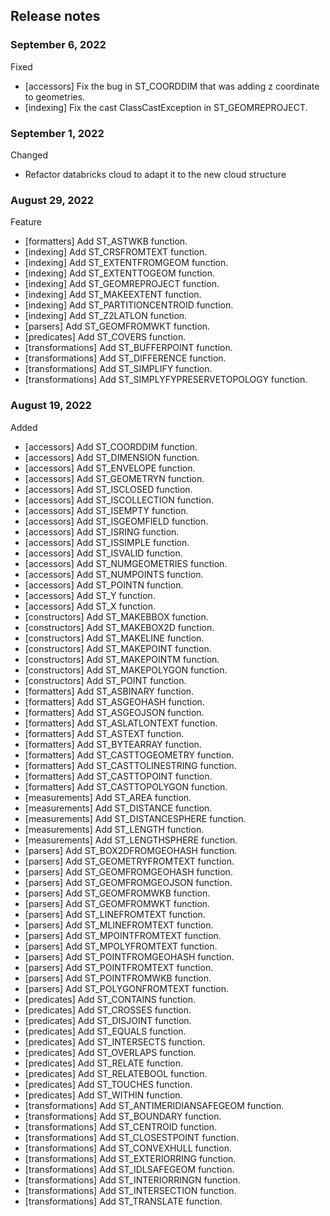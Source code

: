 ## Release notes

### September 6, 2022

Fixed
- [accessors] Fix the bug in ST_COORDDIM that was adding z coordinate to geometries.
- [indexing] Fix the cast ClassCastException in ST_GEOMREPROJECT.

### September 1, 2022

Changed
- Refactor databricks cloud to adapt it to the new cloud structure

### August 29, 2022

Feature
- [formatters] Add ST_ASTWKB function.
- [indexing] Add ST_CRSFROMTEXT function.
- [indexing] Add ST_EXTENTFROMGEOM function.
- [indexing] Add ST_EXTENTTOGEOM function.
- [indexing] Add ST_GEOMREPROJECT function.
- [indexing] Add ST_MAKEEXTENT function.
- [indexing] Add ST_PARTITIONCENTROID function.
- [indexing] Add ST_Z2LATLON function.
- [parsers] Add ST_GEOMFROMWKT function.
- [predicates] Add ST_COVERS function.
- [transformations] Add ST_BUFFERPOINT function.
- [transformations] Add ST_DIFFERENCE function.
- [transformations] Add ST_SIMPLIFY function.
- [transformations] Add ST_SIMPLYFYPRESERVETOPOLOGY function.

### August 19, 2022

Added
- [accessors] Add ST_COORDDIM function.
- [accessors] Add ST_DIMENSION function.
- [accessors] Add ST_ENVELOPE function.
- [accessors] Add ST_GEOMETRYN function.
- [accessors] Add ST_ISCLOSED function.
- [accessors] Add ST_ISCOLLECTION function.
- [accessors] Add ST_ISEMPTY function.
- [accessors] Add ST_ISGEOMFIELD function.
- [accessors] Add ST_ISRING function.
- [accessors] Add ST_ISSIMPLE function.
- [accessors] Add ST_ISVALID function.
- [accessors] Add ST_NUMGEOMETRIES function.
- [accessors] Add ST_NUMPOINTS function.
- [accessors] Add ST_POINTN function.
- [accessors] Add ST_Y function.
- [accessors] Add ST_X function.
- [constructors] Add ST_MAKEBBOX function.
- [constructors] Add ST_MAKEBOX2D function.
- [constructors] Add ST_MAKELINE function.
- [constructors] Add ST_MAKEPOINT function.
- [constructors] Add ST_MAKEPOINTM function.
- [constructors] Add ST_MAKEPOLYGON function.
- [constructors] Add ST_POINT function.
- [formatters] Add ST_ASBINARY function.
- [formatters] Add ST_ASGEOHASH function.
- [formatters] Add ST_ASGEOJSON function.
- [formatters] Add ST_ASLATLONTEXT function.
- [formatters] Add ST_ASTEXT function.
- [formatters] Add ST_BYTEARRAY function.
- [formatters] Add ST_CASTTOGEOMETRY function.
- [formatters] Add ST_CASTTOLINESTRING function.
- [formatters] Add ST_CASTTOPOINT function.
- [formatters] Add ST_CASTTOPOLYGON function.
- [measurements] Add ST_AREA function.
- [measurements] Add ST_DISTANCE function.
- [measurements] Add ST_DISTANCESPHERE function.
- [measurements] Add ST_LENGTH function.
- [measurements] Add ST_LENGTHSPHERE function.
- [parsers] Add ST_BOX2DFROMGEOHASH function.
- [parsers] Add ST_GEOMETRYFROMTEXT function.
- [parsers] Add ST_GEOMFROMGEOHASH function.
- [parsers] Add ST_GEOMFROMGEOJSON function.
- [parsers] Add ST_GEOMFROMWKB function.
- [parsers] Add ST_GEOMFROMWKT function.
- [parsers] Add ST_LINEFROMTEXT function.
- [parsers] Add ST_MLINEFROMTEXT function.
- [parsers] Add ST_MPOINTFROMTEXT function.
- [parsers] Add ST_MPOLYFROMTEXT function.
- [parsers] Add ST_POINTFROMGEOHASH function.
- [parsers] Add ST_POINTFROMTEXT function.
- [parsers] Add ST_POINTFROMWKB function.
- [parsers] Add ST_POLYGONFROMTEXT function.
- [predicates] Add ST_CONTAINS function.
- [predicates] Add ST_CROSSES function.
- [predicates] Add ST_DISJOINT function.
- [predicates] Add ST_EQUALS function.
- [predicates] Add ST_INTERSECTS function.
- [predicates] Add ST_OVERLAPS function.
- [predicates] Add ST_RELATE function.
- [predicates] Add ST_RELATEBOOL function.
- [predicates] Add ST_TOUCHES function.
- [predicates] Add ST_WITHIN function.
- [transformations] Add ST_ANTIMERIDIANSAFEGEOM function.
- [transformations] Add ST_BOUNDARY function.
- [transformations] Add ST_CENTROID function.
- [transformations] Add ST_CLOSESTPOINT function.
- [transformations] Add ST_CONVEXHULL function.
- [transformations] Add ST_EXTERIORRING function.
- [transformations] Add ST_IDLSAFEGEOM function.
- [transformations] Add ST_INTERIORRINGN function.
- [transformations] Add ST_INTERSECTION function.
- [transformations] Add ST_TRANSLATE function.

